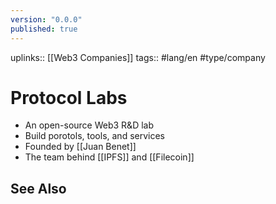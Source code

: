 ```yaml
---
version: "0.0.0"
published: true
---
```

uplinks:: [[Web3 Companies]]
tags:: #lang/en #type/company
# Protocol Labs
- An open-source Web3 R&D lab
- Build porotols, tools, and services
- Founded by [[Juan Benet]]
- The team behind [[IPFS]] and [[Filecoin]]

## See Also
